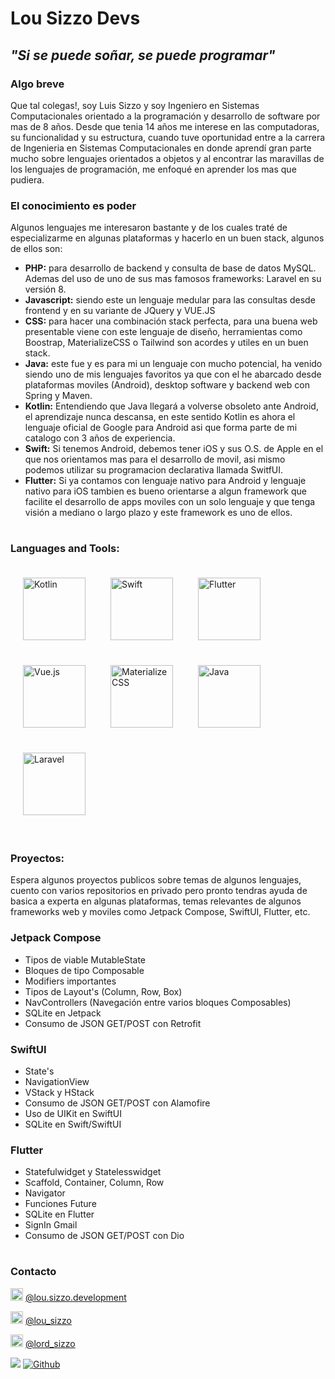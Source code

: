 # Lou Sizzo Devs
## _"Si se puede soñar, se puede programar"_
### Algo breve
Que tal colegas!, soy Luis Sizzo y soy Ingeniero en Sistemas Computacionales orientado
a la programación y desarrollo de software por mas de 8 años. Desde que tenia 14 años me interese en las computadoras, su funcionalidad y su estructura, cuando tuve oportunidad entre a la carrera de Ingenieria en Sistemas Computacionales en donde aprendí gran parte mucho sobre lenguajes orientados a objetos y al encontrar las maravillas de los lenguajes de programación, me enfoqué en aprender los mas que pudiera.

### El conocimiento es poder

Algunos lenguajes me interesaron bastante y de los cuales traté de especializarme en algunas plataformas y hacerlo en un buen stack, algunos de ellos son:

- **PHP:** para desarrollo de backend y consulta de base de datos MySQL. Ademas del uso de uno de sus mas famosos frameworks: Laravel en su versión 8.
- **Javascript:** siendo este un lenguaje medular para las consultas desde frontend y en su variante de JQuery y VUE.JS
- **CSS:** para hacer una combinación stack perfecta, para una buena web presentable viene con este lenguaje de diseño, herramientas como Boostrap, MaterializeCSS o Tailwind son acordes y utiles en un buen stack.
- **Java:** este fue y es para mi un lenguaje con mucho potencial, ha venido siendo uno de mis lenguajes favoritos ya que con el he abarcado desde plataformas moviles (Android), desktop software y backend web con Spring y Maven.
- **Kotlin:** Entendiendo que Java llegará a volverse obsoleto ante Android, el aprendizaje nunca descansa, en este sentido Kotlin es ahora el lenguaje oficial de Google para Android asi que forma parte de mi catalogo con 3 años de experiencia.
- **Swift:** Si tenemos Android, debemos tener iOS y sus O.S. de Apple en el que nos orientamos mas para el desarrollo de movil, asi mismo podemos utilizar su programacion declarativa llamada SwitfUI.
- **Flutter:** Si ya contamos con lenguaje nativo para Android y lenguaje nativo para iOS tambien es bueno orientarse a algun framework que facilite el desarrollo de apps moviles con un solo lenguaje y que tenga visión a mediano o largo plazo y este framework es uno de ellos.

# 
### Languages and Tools:

<img src="https://miro.medium.com/max/360/1*e3UJ-N8TPw8zGUn9cYzaJg.png" width="100" height="100" title="Kotlin" style="padding:20px;"><img src="https://images.squarespace-cdn.com/content/v1/558def25e4b0fc259f066636/1533603278905-AVZ8RD2X0YCPY0N3VGRZ/Swift_logo.png?format=1000w" width="100" height="100"  title="Swift" style="padding:20px;"><img src="https://iconape.com/wp-content/files/yb/61798/svg/flutter-logo.svg" width="100" height="100"  title="Flutter" style="padding:20px;"><img src="https://upload.wikimedia.org/wikipedia/commons/thumb/9/95/Vue.js_Logo_2.svg/555px-Vue.js_Logo_2.svg.png" width="100" height="100"  title="Vue.js" style="padding:20px;"><img src="https://i.pinimg.com/originals/fd/0b/02/fd0b02a74400e2c1a848bf3b4b8c0413.png" width="100" height="100"  title="MaterializeCSS" style="padding:20px;"><img src="https://cdn-icons-png.flaticon.com/512/226/226777.png" width="100" height="100"  title="Java" style="padding:20px;"><img src="https://www.designbust.com/download/168/png/laravel_icon512.png" width="100" height="100"  title="Laravel" style="padding:20px;">

# 
### Proyectos:

Espera algunos proyectos publicos sobre temas de algunos lenguajes, cuento con varios repositorios en privado pero pronto tendras ayuda de basica a experta en algunas plataformas, temas relevantes de algunos frameworks web y moviles como Jetpack Compose, SwiftUI, Flutter, etc.

### Jetpack Compose
-  Tipos de viable MutableState
-  Bloques de tipo Composable
-  Modifiers importantes
- Tipos de Layout's (Column, Row, Box)
-  NavControllers (Navegación entre varios bloques Composables)
-  SQLite en Jetpack
-  Consumo de JSON GET/POST con Retrofit

### SwiftUI
-  State's
-  NavigationView 
-  VStack y HStack
-  Consumo de JSON GET/POST con Alamofire
-  Uso de UIKit en SwiftUI
-  SQLite en Swift/SwiftUI

### Flutter
-  Statefulwidget y Statelesswidget
-  Scaffold, Container, Column, Row
-  Navigator
-  Funciones Future
-  SQLite en Flutter
-  SignIn Gmail
-  Consumo de JSON GET/POST con Dio


# 
### Contacto

<img src="https://www.pinclipart.com/picdir/big/150-1504080_facebook-white-facebook-white-icon-png-2018-clipart.png" width="20" height="20"  title="Facebook"> [@lou.sizzo.development](https://www.facebook.com/lou.sizzo.development "@lou.sizzo.development")

<img src="https://toppng.com/public/uploads/thumbnail/subscribe-to-our-mailing-list-icono-de-instagram-en-blanco-11562863465psekvjyxmv.png" width="20" height="20"  title="Instragram"> [@lou_sizzo](http://instagram.com/lou_sizzo "@lou_sizzo")

<img src="https://www.pikpng.com/pngl/b/31-313145_twitter-png-white-white-twitter-logo-no-background.png" width="20" height="20"  title="Twitter"> [@lord_sizzo](https://twitter.com/lord_sizzo "@lord_sizzo")

![](https://visitor-badge.laobi.icu/badge?page_id=lordsizzo.lordsizzo)
[![Github](https://img.shields.io/github/followers/lordsizzo?label=Follow&style=social)](https://github.com/lordsizzo)


